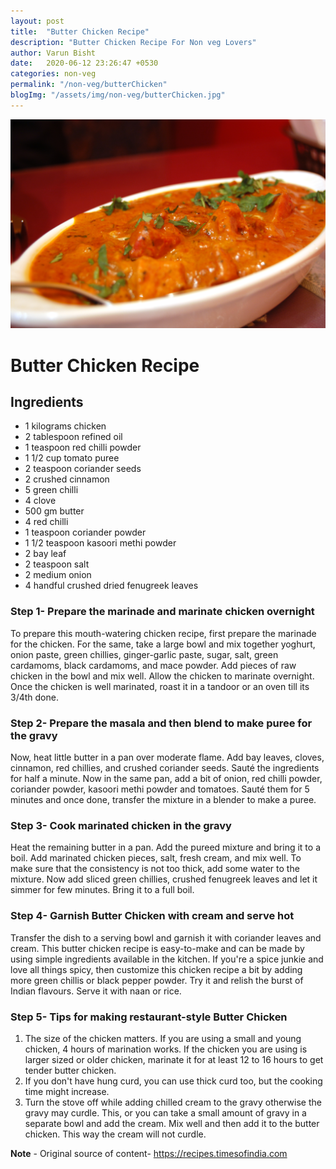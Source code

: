 ```yaml
---
layout: post
title:  "Butter Chicken Recipe"
description: "Butter Chicken Recipe For Non veg Lovers"
author: Varun Bisht
date:   2020-06-12 23:26:47 +0530
categories: non-veg
permalink: "/non-veg/butterChicken"
blogImg: "/assets/img/non-veg/butterChicken.jpg"
---
```

![Butter Chicken](/assets/img/non-veg/butterChicken.jpg "Butter Chicken")

# Butter Chicken Recipe

## Ingredients
- 1 kilograms chicken
- 2 tablespoon refined oil
- 1 teaspoon red chilli powder
- 1 1/2 cup tomato puree
- 2 teaspoon coriander seeds
- 2 crushed cinnamon
- 5 green chilli
- 4 clove
- 500 gm butter
- 4 red chilli
- 1 teaspoon coriander powder
- 1 1/2 teaspoon kasoori methi powder
- 2 bay leaf
- 2 teaspoon salt
- 2 medium onion
- 4 handful crushed dried fenugreek leaves

### Step 1- Prepare the marinade and marinate chicken overnight
To prepare this mouth-watering chicken recipe, first prepare the marinade for the chicken. For the same, take a large bowl and mix together yoghurt, onion paste, green chillies, ginger-garlic paste, sugar, salt, green cardamoms, black cardamoms, and mace powder. Add pieces of raw chicken in the bowl and mix well. Allow the chicken to marinate overnight. Once the chicken is well marinated, roast it in a tandoor or an oven till its 3/4th done.

### Step 2- Prepare the masala and then blend to make puree for the gravy

Now, heat little butter in a pan over moderate flame. Add bay leaves, cloves, cinnamon, red chillies, and crushed coriander seeds. Sauté the ingredients for half a minute. Now in the same pan, add a bit of onion, red chilli powder, coriander powder, kasoori methi powder and tomatoes. Sauté them for 5 minutes and once done, transfer the mixture in a blender to make a puree.

### Step 3- Cook marinated chicken in the gravy

Heat the remaining butter in a pan. Add the pureed mixture and bring it to a boil. Add marinated chicken pieces, salt, fresh cream, and mix well. To make sure that the consistency is not too thick, add some water to the mixture. Now add sliced green chillies, crushed fenugreek leaves and let it simmer for few minutes. Bring it to a full boil.

### Step 4- Garnish Butter Chicken with cream and serve hot

Transfer the dish to a serving bowl and garnish it with coriander leaves and cream. This butter chicken recipe is easy-to-make and can be made by using simple ingredients available in the kitchen. If you're a spice junkie and love all things spicy, then customize this chicken recipe a bit by adding more green chillis or black pepper powder. Try it and relish the burst of Indian flavours. Serve it with naan or rice.

### Step 5- Tips for making restaurant-style Butter Chicken

1. The size of the chicken matters. If you are using a small and young chicken, 4 hours of marination works. If the chicken you are using is larger sized or older chicken, marinate it for at least 12 to 16 hours to get tender butter chicken.
2. If you don't have hung curd, you can use thick curd too, but the cooking time might increase.
3. Turn the stove off while adding chilled cream to the gravy otherwise the gravy may curdle. This, or you can take a small amount of gravy in a separate bowl and add the cream. Mix well and then add it to the butter chicken. This way the cream will not curdle.


**Note** - Original source of content- https://recipes.timesofindia.com
